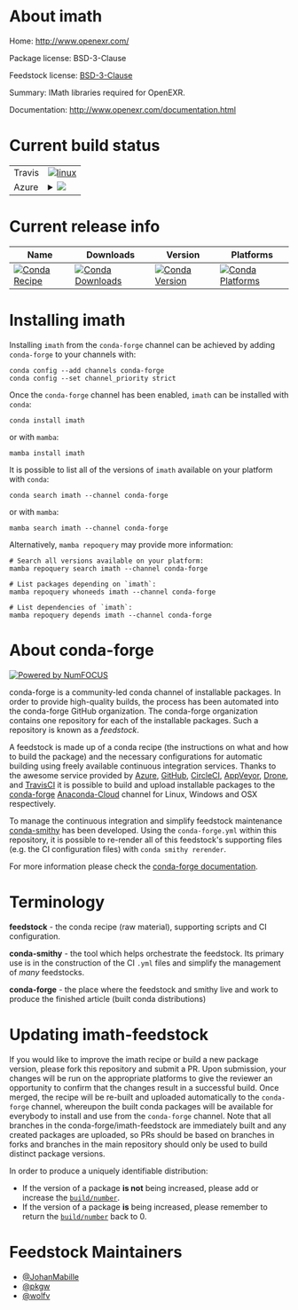 About imath
===========

Home: http://www.openexr.com/

Package license: BSD-3-Clause

Feedstock license: [BSD-3-Clause](https://github.com/conda-forge/imath-feedstock/blob/main/LICENSE.txt)

Summary: IMath libraries required for OpenEXR.

Documentation: http://www.openexr.com/documentation.html

Current build status
====================


<table><tr>
    <td>Travis</td>
    <td>
      <a href="https://app.travis-ci.com/conda-forge/imath-feedstock">
        <img alt="linux" src="https://img.shields.io/travis/com/conda-forge/imath-feedstock/main.svg?label=Linux">
      </a>
    </td>
  </tr>
    
  <tr>
    <td>Azure</td>
    <td>
      <details>
        <summary>
          <a href="https://dev.azure.com/conda-forge/feedstock-builds/_build/latest?definitionId=15614&branchName=main">
            <img src="https://dev.azure.com/conda-forge/feedstock-builds/_apis/build/status/imath-feedstock?branchName=main">
          </a>
        </summary>
        <table>
          <thead><tr><th>Variant</th><th>Status</th></tr></thead>
          <tbody><tr>
              <td>linux_64</td>
              <td>
                <a href="https://dev.azure.com/conda-forge/feedstock-builds/_build/latest?definitionId=15614&branchName=main">
                  <img src="https://dev.azure.com/conda-forge/feedstock-builds/_apis/build/status/imath-feedstock?branchName=main&jobName=linux&configuration=linux_64_" alt="variant">
                </a>
              </td>
            </tr><tr>
              <td>linux_aarch64</td>
              <td>
                <a href="https://dev.azure.com/conda-forge/feedstock-builds/_build/latest?definitionId=15614&branchName=main">
                  <img src="https://dev.azure.com/conda-forge/feedstock-builds/_apis/build/status/imath-feedstock?branchName=main&jobName=linux&configuration=linux_aarch64_" alt="variant">
                </a>
              </td>
            </tr><tr>
              <td>linux_ppc64le</td>
              <td>
                <a href="https://dev.azure.com/conda-forge/feedstock-builds/_build/latest?definitionId=15614&branchName=main">
                  <img src="https://dev.azure.com/conda-forge/feedstock-builds/_apis/build/status/imath-feedstock?branchName=main&jobName=linux&configuration=linux_ppc64le_" alt="variant">
                </a>
              </td>
            </tr><tr>
              <td>osx_64</td>
              <td>
                <a href="https://dev.azure.com/conda-forge/feedstock-builds/_build/latest?definitionId=15614&branchName=main">
                  <img src="https://dev.azure.com/conda-forge/feedstock-builds/_apis/build/status/imath-feedstock?branchName=main&jobName=osx&configuration=osx_64_" alt="variant">
                </a>
              </td>
            </tr><tr>
              <td>osx_arm64</td>
              <td>
                <a href="https://dev.azure.com/conda-forge/feedstock-builds/_build/latest?definitionId=15614&branchName=main">
                  <img src="https://dev.azure.com/conda-forge/feedstock-builds/_apis/build/status/imath-feedstock?branchName=main&jobName=osx&configuration=osx_arm64_" alt="variant">
                </a>
              </td>
            </tr><tr>
              <td>win_64</td>
              <td>
                <a href="https://dev.azure.com/conda-forge/feedstock-builds/_build/latest?definitionId=15614&branchName=main">
                  <img src="https://dev.azure.com/conda-forge/feedstock-builds/_apis/build/status/imath-feedstock?branchName=main&jobName=win&configuration=win_64_" alt="variant">
                </a>
              </td>
            </tr>
          </tbody>
        </table>
      </details>
    </td>
  </tr>
</table>

Current release info
====================

| Name | Downloads | Version | Platforms |
| --- | --- | --- | --- |
| [![Conda Recipe](https://img.shields.io/badge/recipe-imath-green.svg)](https://anaconda.org/conda-forge/imath) | [![Conda Downloads](https://img.shields.io/conda/dn/conda-forge/imath.svg)](https://anaconda.org/conda-forge/imath) | [![Conda Version](https://img.shields.io/conda/vn/conda-forge/imath.svg)](https://anaconda.org/conda-forge/imath) | [![Conda Platforms](https://img.shields.io/conda/pn/conda-forge/imath.svg)](https://anaconda.org/conda-forge/imath) |

Installing imath
================

Installing `imath` from the `conda-forge` channel can be achieved by adding `conda-forge` to your channels with:

```
conda config --add channels conda-forge
conda config --set channel_priority strict
```

Once the `conda-forge` channel has been enabled, `imath` can be installed with `conda`:

```
conda install imath
```

or with `mamba`:

```
mamba install imath
```

It is possible to list all of the versions of `imath` available on your platform with `conda`:

```
conda search imath --channel conda-forge
```

or with `mamba`:

```
mamba search imath --channel conda-forge
```

Alternatively, `mamba repoquery` may provide more information:

```
# Search all versions available on your platform:
mamba repoquery search imath --channel conda-forge

# List packages depending on `imath`:
mamba repoquery whoneeds imath --channel conda-forge

# List dependencies of `imath`:
mamba repoquery depends imath --channel conda-forge
```


About conda-forge
=================

[![Powered by
NumFOCUS](https://img.shields.io/badge/powered%20by-NumFOCUS-orange.svg?style=flat&colorA=E1523D&colorB=007D8A)](https://numfocus.org)

conda-forge is a community-led conda channel of installable packages.
In order to provide high-quality builds, the process has been automated into the
conda-forge GitHub organization. The conda-forge organization contains one repository
for each of the installable packages. Such a repository is known as a *feedstock*.

A feedstock is made up of a conda recipe (the instructions on what and how to build
the package) and the necessary configurations for automatic building using freely
available continuous integration services. Thanks to the awesome service provided by
[Azure](https://azure.microsoft.com/en-us/services/devops/), [GitHub](https://github.com/),
[CircleCI](https://circleci.com/), [AppVeyor](https://www.appveyor.com/),
[Drone](https://cloud.drone.io/welcome), and [TravisCI](https://travis-ci.com/)
it is possible to build and upload installable packages to the
[conda-forge](https://anaconda.org/conda-forge) [Anaconda-Cloud](https://anaconda.org/)
channel for Linux, Windows and OSX respectively.

To manage the continuous integration and simplify feedstock maintenance
[conda-smithy](https://github.com/conda-forge/conda-smithy) has been developed.
Using the ``conda-forge.yml`` within this repository, it is possible to re-render all of
this feedstock's supporting files (e.g. the CI configuration files) with ``conda smithy rerender``.

For more information please check the [conda-forge documentation](https://conda-forge.org/docs/).

Terminology
===========

**feedstock** - the conda recipe (raw material), supporting scripts and CI configuration.

**conda-smithy** - the tool which helps orchestrate the feedstock.
                   Its primary use is in the construction of the CI ``.yml`` files
                   and simplify the management of *many* feedstocks.

**conda-forge** - the place where the feedstock and smithy live and work to
                  produce the finished article (built conda distributions)


Updating imath-feedstock
========================

If you would like to improve the imath recipe or build a new
package version, please fork this repository and submit a PR. Upon submission,
your changes will be run on the appropriate platforms to give the reviewer an
opportunity to confirm that the changes result in a successful build. Once
merged, the recipe will be re-built and uploaded automatically to the
`conda-forge` channel, whereupon the built conda packages will be available for
everybody to install and use from the `conda-forge` channel.
Note that all branches in the conda-forge/imath-feedstock are
immediately built and any created packages are uploaded, so PRs should be based
on branches in forks and branches in the main repository should only be used to
build distinct package versions.

In order to produce a uniquely identifiable distribution:
 * If the version of a package **is not** being increased, please add or increase
   the [``build/number``](https://docs.conda.io/projects/conda-build/en/latest/resources/define-metadata.html#build-number-and-string).
 * If the version of a package **is** being increased, please remember to return
   the [``build/number``](https://docs.conda.io/projects/conda-build/en/latest/resources/define-metadata.html#build-number-and-string)
   back to 0.

Feedstock Maintainers
=====================

* [@JohanMabille](https://github.com/JohanMabille/)
* [@pkgw](https://github.com/pkgw/)
* [@wolfv](https://github.com/wolfv/)

